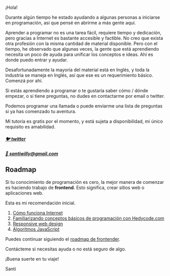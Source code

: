 <!--
.. title: Mentoring
.. slug: mentoring
.. date: 2021-04-06 19:56:17 UTC
.. tags:
.. category:
.. link:
.. description:
.. type: text
-->

¡Hola!

Durante algún tiempo he estado ayudando a algunas personas a iniciarse en
programación, así que pensé en abrirme a más gente aquí.

Aprender a programar no es una tarea fácil, requiere tiempo y dedicación, pero gracias a
Internet es bastante accesible y factible. No creo que exista otra profesión
con la misma cantidad de material disponible.
Pero con el tiempo, he observado que algunas veces, la gente que está aprendiendo
necesita un poco de ayuda para unificar los conceptos e ideas. Ahí es donde puedo entrar y ayudar.

Desafortunadamente la mayoría del material está en Inglés, y toda la industria
se maneja en Inglés, así que ese es un requerimiento básico. Comenzá por ahí.

Si estás aprendiendo a programar o te gustaría saber cómo / dónde empezar,
o si tiene preguntas, no dudes en contactarme por email o twitter.

Podemos programar una llamada o puede enviarme una lista de preguntas si ya has comenzado tu aventura.

Mi tutoría es gratis por el momento, y está sujeta a disponibilidad, mi único requisito es amabilidad.

##### [🐦 twitter][twitter]

##### [📨 santiwilly@gmail.com][santiwilly]

## Roadmap

Si tu conocimiento de programación es cero, la mejor manera de comenzar es
haciendo trabajo de **frontend**. Esto significa, crear sitios web o aplicaciones web.

Esta es mi recomendación inicial.

1. [Cómo funciona Internet][internet_works]
2. [Familiarizando conceptos básicos de programación con Hedycode.com][hedy]
3. [Responsive web design][web_design]
4. [Algoritmos JavaScript][javascript]

Puedes continuar siguiendo el [roadmap de frontender][frontend_roadmap].

Contácteme si necesitas ayuda o no está seguro de algo.

¡Buena suerte en tu viaje!

Santi

[twitter]: https://twitter.com/santiwilly
[santiwilly]: mailto:santiwilly@gmail.com
[internet_works]: https://tutorial.djangogirls.org/en/how_the_internet_works/
[hedy]: https://www.hedycode.com/start?lang=es
[web_design]: https://www.freecodecamp.org/learn/responsive-web-design/
[javascript]: https://www.freecodecamp.org/learn/javascript-algorithms-and-data-structures/
[frontend_roadmap]: https://roadmap.sh/frontend